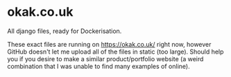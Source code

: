# okak.co.uk
All django files, ready for Dockerisation.

These exact files are running on https://okak.co.uk/ right now, however GitHub doesn't let me upload all of the files in static (too large). Should help you if you desire to make a similar product/portfolio website (a weird combination that I was unable to find many examples of online).
